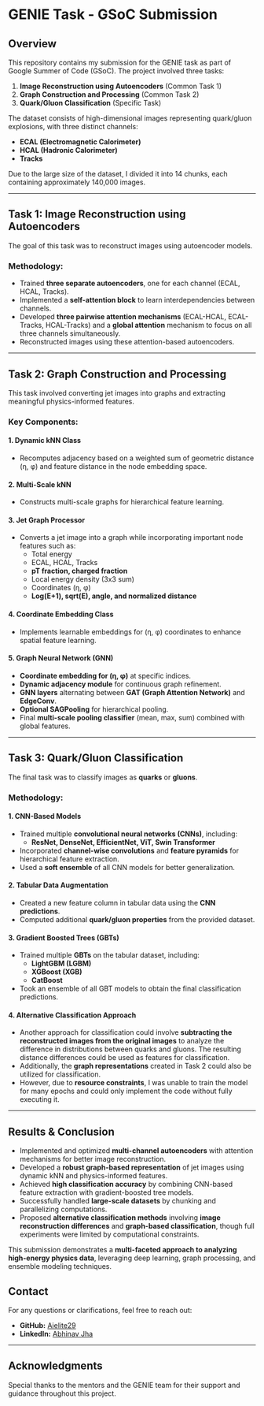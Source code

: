 # GENIE Task - GSoC Submission

## Overview
This repository contains my submission for the GENIE task as part of Google Summer of Code (GSoC). The project involved three tasks:
1. **Image Reconstruction using Autoencoders** (Common Task 1)
2. **Graph Construction and Processing** (Common Task 2)
3. **Quark/Gluon Classification** (Specific Task)

The dataset consists of high-dimensional images representing quark/gluon explosions, with three distinct channels:
- **ECAL (Electromagnetic Calorimeter)**
- **HCAL (Hadronic Calorimeter)**
- **Tracks**

Due to the large size of the dataset, I divided it into 14 chunks, each containing approximately 140,000 images.

---

## Task 1: Image Reconstruction using Autoencoders
The goal of this task was to reconstruct images using autoencoder models.

### Methodology:
- Trained **three separate autoencoders**, one for each channel (ECAL, HCAL, Tracks).
- Implemented a **self-attention block** to learn interdependencies between channels.
- Developed **three pairwise attention mechanisms** (ECAL-HCAL, ECAL-Tracks, HCAL-Tracks) and a **global attention** mechanism to focus on all three channels simultaneously.
- Reconstructed images using these attention-based autoencoders.

---

## Task 2: Graph Construction and Processing
This task involved converting jet images into graphs and extracting meaningful physics-informed features.

### Key Components:
#### 1. **Dynamic kNN Class**
   - Recomputes adjacency based on a weighted sum of geometric distance (η, φ) and feature distance in the node embedding space.

#### 2. **Multi-Scale kNN**
   - Constructs multi-scale graphs for hierarchical feature learning.

#### 3. **Jet Graph Processor**
   - Converts a jet image into a graph while incorporating important node features such as:
     - Total energy
     - ECAL, HCAL, Tracks
     - **pT fraction, charged fraction**
     - Local energy density (3x3 sum)
     - Coordinates (η, φ)
     - **Log(E+1), sqrt(E), angle, and normalized distance**

#### 4. **Coordinate Embedding Class**
   - Implements learnable embeddings for (η, φ) coordinates to enhance spatial feature learning.

#### 5. **Graph Neural Network (GNN)**
   - **Coordinate embedding for (η, φ)** at specific indices.
   - **Dynamic adjacency module** for continuous graph refinement.
   - **GNN layers** alternating between **GAT (Graph Attention Network)** and **EdgeConv**.
   - **Optional SAGPooling** for hierarchical pooling.
   - Final **multi-scale pooling classifier** (mean, max, sum) combined with global features.

---

## Task 3: Quark/Gluon Classification
The final task was to classify images as **quarks** or **gluons**.

### Methodology:
#### **1. CNN-Based Models**
- Trained multiple **convolutional neural networks (CNNs)**, including:
  - **ResNet, DenseNet, EfficientNet, ViT, Swin Transformer**
- Incorporated **channel-wise convolutions** and **feature pyramids** for hierarchical feature extraction.
- Used a **soft ensemble** of all CNN models for better generalization.

#### **2. Tabular Data Augmentation**
- Created a new feature column in tabular data using the **CNN predictions**.
- Computed additional **quark/gluon properties** from the provided dataset.

#### **3. Gradient Boosted Trees (GBTs)**
- Trained multiple **GBTs** on the tabular dataset, including:
  - **LightGBM (LGBM)**
  - **XGBoost (XGB)**
  - **CatBoost**
- Took an ensemble of all GBT models to obtain the final classification predictions.

#### **4. Alternative Classification Approach**
- Another approach for classification could involve **subtracting the reconstructed images from the original images** to analyze the difference in distributions between quarks and gluons. The resulting distance differences could be used as features for classification.
- Additionally, the **graph representations** created in Task 2 could also be utilized for classification.
- However, due to **resource constraints**, I was unable to train the model for many epochs and could only implement the code without fully executing it.

---

## Results & Conclusion
- Implemented and optimized **multi-channel autoencoders** with attention mechanisms for better image reconstruction.
- Developed a **robust graph-based representation** of jet images using dynamic kNN and physics-informed features.
- Achieved **high classification accuracy** by combining CNN-based feature extraction with gradient-boosted tree models.
- Successfully handled **large-scale datasets** by chunking and parallelizing computations.
- Proposed **alternative classification methods** involving **image reconstruction differences** and **graph-based classification**, though full experiments were limited by computational constraints.

This submission demonstrates a **multi-faceted approach to analyzing high-energy physics data**, leveraging deep learning, graph processing, and ensemble modeling techniques.

## Contact
For any questions or clarifications, feel free to reach out:
- **GitHub:** [Aielite29](https://github.com/Aielite29)
- **LinkedIn:** [Abhinav Jha](https://www.linkedin.com/in/abhinav-jha-81ab8530b/)

---

## Acknowledgments
Special thanks to the mentors and the GENIE team for their support and guidance throughout this project.




